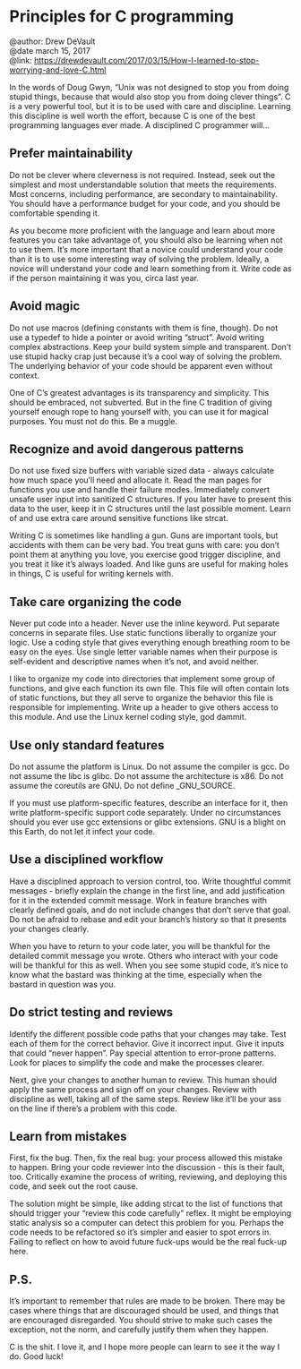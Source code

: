 # Principles for C programming

@author: Drew DeVault \
@date march 15, 2017 \
@link: https://drewdevault.com/2017/03/15/How-I-learned-to-stop-worrying-and-love-C.html

In the words of Doug Gwyn, “Unix was not designed to stop you from doing stupid things, because that would also stop you from doing clever things”. C is a very powerful tool, but it is to be used with care and discipline. Learning this discipline is well worth the effort, because C is one of the best programming languages ever made. A disciplined C programmer will…

## Prefer maintainability

Do not be clever where cleverness is not required. Instead, seek out the simplest and most understandable solution that meets the requirements. Most concerns, including performance, are secondary to maintainability. You should have a performance budget for your code, and you should be comfortable spending it.

As you become more proficient with the language and learn about more features you can take advantage of, you should also be learning when not to use them. It’s more important that a novice could understand your code than it is to use some interesting way of solving the problem. Ideally, a novice will understand your code and learn something from it. Write code as if the person maintaining it was you, circa last year.

## Avoid magic

Do not use macros (defining constants with them is fine, though). Do not use a typedef to hide a pointer or avoid writing “struct”. Avoid writing complex abstractions. Keep your build system simple and transparent. Don’t use stupid hacky crap just because it’s a cool way of solving the problem. The underlying behavior of your code should be apparent even without context.

One of C’s greatest advantages is its transparency and simplicity. This should be embraced, not subverted. But in the fine C tradition of giving yourself enough rope to hang yourself with, you can use it for magical purposes. You must not do this. Be a muggle.

## Recognize and avoid dangerous patterns

Do not use fixed size buffers with variable sized data - always calculate how much space you’ll need and allocate it. Read the man pages for functions you use and handle their failure modes. Immediately convert unsafe user input into sanitized C structures. If you later have to present this data to the user, keep it in C structures until the last possible moment. Learn of and use extra care around sensitive functions like strcat.

Writing C is sometimes like handling a gun. Guns are important tools, but accidents with them can be very bad. You treat guns with care: you don’t point them at anything you love, you exercise good trigger discipline, and you treat it like it’s always loaded. And like guns are useful for making holes in things, C is useful for writing kernels with.

## Take care organizing the code

Never put code into a header. Never use the inline keyword. Put separate concerns in separate files. Use static functions liberally to organize your logic. Use a coding style that gives everything enough breathing room to be easy on the eyes. Use single letter variable names when their purpose is self-evident and descriptive names when it’s not, and avoid neither.

I like to organize my code into directories that implement some group of functions, and give each function its own file. This file will often contain lots of static functions, but they all serve to organize the behavior this file is responsible for implementing. Write up a header to give others access to this module. And use the Linux kernel coding style, god dammit.

## Use only standard features

Do not assume the platform is Linux. Do not assume the compiler is gcc. Do not assume the libc is glibc. Do not assume the architecture is x86. Do not assume the coreutils are GNU. Do not define _GNU_SOURCE.

If you must use platform-specific features, describe an interface for it, then write platform-specific support code separately. Under no circumstances should you ever use gcc extensions or glibc extensions. GNU is a blight on this Earth, do not let it infect your code.

## Use a disciplined workflow

Have a disciplined approach to version control, too. Write thoughtful commit messages - briefly explain the change in the first line, and add justification for it in the extended commit message. Work in feature branches with clearly defined goals, and do not include changes that don’t serve that goal. Do not be afraid to rebase and edit your branch’s history so that it presents your changes clearly.

When you have to return to your code later, you will be thankful for the detailed commit message you wrote. Others who interact with your code will be thankful for this as well. When you see some stupid code, it’s nice to know what the bastard was thinking at the time, especially when the bastard in question was you.

## Do strict testing and reviews

Identify the different possible code paths that your changes may take. Test each of them for the correct behavior. Give it incorrect input. Give it inputs that could “never happen”. Pay special attention to error-prone patterns. Look for places to simplify the code and make the processes clearer.

Next, give your changes to another human to review. This human should apply the same process and sign off on your changes. Review with discipline as well, taking all of the same steps. Review like it’ll be your ass on the line if there’s a problem with this code.

## Learn from mistakes

First, fix the bug. Then, fix the real bug: your process allowed this mistake to happen. Bring your code reviewer into the discussion - this is their fault, too. Critically examine the process of writing, reviewing, and deploying this code, and seek out the root cause.

The solution might be simple, like adding strcat to the list of functions that should trigger your “review this code carefully” reflex. It might be employing static analysis so a computer can detect this problem for you. Perhaps the code needs to be refactored so it’s simpler and easier to spot errors in. Failing to reflect on how to avoid future fuck-ups would be the real fuck-up here.

## P.S.
It’s important to remember that rules are made to be broken. There may be cases where things that are discouraged should be used, and things that are encouraged disregarded. You should strive to make such cases the exception, not the norm, and carefully justify them when they happen.

C is the shit. I love it, and I hope more people can learn to see it the way I do. Good luck!